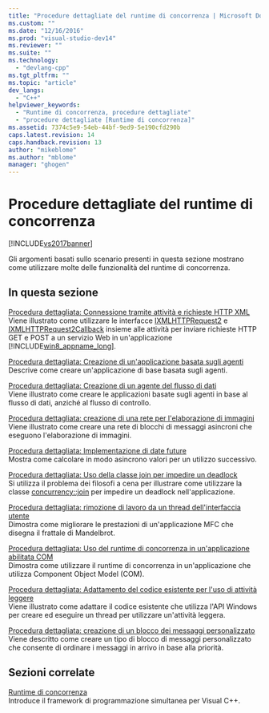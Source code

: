 ```yaml
---
title: "Procedure dettagliate del runtime di concorrenza | Microsoft Docs"
ms.custom: ""
ms.date: "12/16/2016"
ms.prod: "visual-studio-dev14"
ms.reviewer: ""
ms.suite: ""
ms.technology: 
  - "devlang-cpp"
ms.tgt_pltfrm: ""
ms.topic: "article"
dev_langs: 
  - "C++"
helpviewer_keywords: 
  - "Runtime di concorrenza, procedure dettagliate"
  - "procedure dettagliate [Runtime di concorrenza]"
ms.assetid: 7374c5e9-54eb-44bf-9ed9-5e190cfd290b
caps.latest.revision: 14
caps.handback.revision: 13
author: "mikeblome"
ms.author: "mblome"
manager: "ghogen"
---
```

# Procedure dettagliate del runtime di concorrenza
[!INCLUDE[vs2017banner](../../assembler/inline/includes/vs2017banner.md)]

Gli argomenti basati sullo scenario presenti in questa sezione mostrano come utilizzare molte delle funzionalità del runtime di concorrenza.  
  
## In questa sezione  
 [Procedura dettagliata: Connessione tramite attività e richieste HTTP XML](../../parallel/concrt/walkthrough-connecting-using-tasks-and-xml-http-requests.md)  
 Viene illustrato come utilizzare le interfacce [IXMLHTTPRequest2](http://msdn.microsoft.com/it-it/bbc11c4a-aecf-4d6d-8275-3e852e309908) e [IXMLHTTPRequest2Callback](http://msdn.microsoft.com/it-it/aa4b3f4c-6e28-458b-be25-6cce8865fc71) insieme alle attività per inviare richieste HTTP GET e POST a un servizio Web in un'applicazione [!INCLUDE[win8_appname_long](../../build/includes/win8_appname_long_md.md)].  
  
 [Procedura dettagliata: Creazione di un'applicazione basata sugli agenti](../../parallel/concrt/walkthrough-creating-an-agent-based-application.md)  
 Descrive come creare un'applicazione di base basata sugli agenti.  
  
 [Procedura dettagliata: Creazione di un agente del flusso di dati](../../parallel/concrt/walkthrough-creating-a-dataflow-agent.md)  
 Viene illustrato come creare le applicazioni basate sugli agenti in base al flusso di dati, anziché al flusso di controllo.  
  
 [Procedura dettagliata: creazione di una rete per l'elaborazione di immagini](../../parallel/concrt/walkthrough-creating-an-image-processing-network.md)  
 Viene illustrato come creare una rete di blocchi di messaggi asincroni che eseguono l'elaborazione di immagini.  
  
 [Procedura dettagliata: Implementazione di date future](../../parallel/concrt/walkthrough-implementing-futures.md)  
 Mostra come calcolare in modo asincrono valori per un utilizzo successivo.  
  
 [Procedura dettagliata: Uso della classe join per impedire un deadlock](../../parallel/concrt/walkthrough-using-join-to-prevent-deadlock.md)  
 Si utilizza il problema dei filosofi a cena per illustrare come utilizzare la classe [concurrency::join](../../parallel/concrt/reference/join-class.md) per impedire un deadlock nell'applicazione.  
  
 [Procedura dettagliata: rimozione di lavoro da un thread dell'interfaccia utente](../../parallel/concrt/walkthrough-removing-work-from-a-user-interface-thread.md)  
 Dimostra come migliorare le prestazioni di un'applicazione MFC che disegna il frattale di Mandelbrot.  
  
 [Procedura dettagliata: Uso del runtime di concorrenza in un'applicazione abilitata COM](../../parallel/concrt/walkthrough-using-the-concurrency-runtime-in-a-com-enabled-application.md)  
 Dimostra come utilizzare il runtime di concorrenza in un'applicazione che utilizza Component Object Model \(COM\).  
  
 [Procedura dettagliata: Adattamento del codice esistente per l'uso di attività leggere](../../parallel/concrt/walkthrough-adapting-existing-code-to-use-lightweight-tasks.md)  
 Viene illustrato come adattare il codice esistente che utilizza l'API Windows per creare ed eseguire un thread per utilizzare un'attività leggera.  
  
 [Procedura dettagliata: creazione di un blocco dei messaggi personalizzato](../../parallel/concrt/walkthrough-creating-a-custom-message-block.md)  
 Viene descritto come creare un tipo di blocco di messaggi personalizzato che consente di ordinare i messaggi in arrivo in base alla priorità.  
  
## Sezioni correlate  
 [Runtime di concorrenza](../../parallel/concrt/concurrency-runtime.md)  
 Introduce il framework di programmazione simultanea per Visual C\+\+.